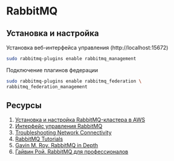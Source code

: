 # RabbitMQ

## Установка и настройка

Установка веб-интерфейса управления (http://localhost:15672)
```bash
sudo rabbitmq-plugins enable rabbitmq_management
```

Подключение плагинов федерации
```bash
sudo rabbitmq-plugins enable rabbitmq_federation \
rabbitmq_federation_management
```

## Ресурсы

1. [Установка и настройка RabbitMQ-кластера в AWS](https://eax.me/rabbitmq/)
2. [Интерфейс управления RabbitMQ](https://thewebland.net/development/devops/chast-3-interfejs-upravleniya-rabbitmq/)
3. [Troubleshooting Network Connectivity](https://www.rabbitmq.com/troubleshooting-networking.html)
4. [RabbitMQ Tutorials](https://www.rabbitmq.com/getstarted.html)
5. [Gavin M. Roy. RabbitMQ in Depth](http://www.allitebooks.com/rabbitmq-in-depth/)
6. [Гайвин Рой. RabbitMQ для профессионалов](http://onreader.mdl.ru/RabbitMQInDepth/content/index.html)
